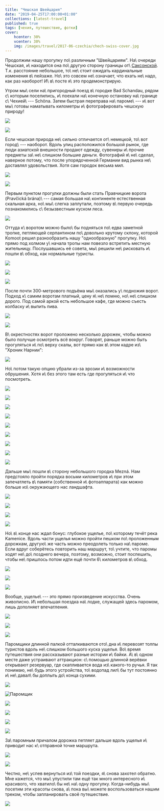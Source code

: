 ```yaml
---
title: "Чешская Швейцария"
date: "2019-04-25T17:00:00+01:00"
collections: [latest-travel]
published: true
tags: [чехия, путешествие, фотки]
cover:
    hcenter: 30%
    vcenter: 30%
    img: /images/travel/2017-06-czechia/chech-swiss-cover.jpg
---
```


Продолжим нашу прогулку по\ различным "Швейцариям". На\ очереди Чешская, 
и\ находится она по\ другую сторону границы 
от\ [Саксонской](/post/saxon-switzerland-2017/). Т.к. расстояние 
небольшое, то\ не\ стоит ожидать кардинальные изменения в\ пейзаже. Но\ это 
совсем не\ означает, что ехать не\ надо, как раз наоборот! И\ в\ посте я\ это 
продемонстрирую.

<!--more-->

Утром мы\ сели на\ пригородный поезд в\ городке Bad Schandau, рядом с\ которым 
поселились, и\ поехали на\ конечную остановку на\ границе с\ Чехией\ --- Schöna. 
Затем быстрая переправа на\ пароме\ --- и\ вот мы\ готовы наматывать километры 
и\ фотографировать чешскую природу!

![](/images/travel/2017-06-czechia/chech-swiss-start-1.jpg)

![](/images/travel/2017-06-czechia/chech-swiss-start-2.jpg)

Если чешская природа не\ сильно отличается от\ немецкой, то\ вот город\ --- 
наоборот. Вдоль улиц расположился большой рынок, где люди азиатской внешности 
продают одежду, сувениры и\ прочие предметы за\ не\ слишком большие деньги. 
Фотографий я\ не\ сделал, наверное потому, что после упорядоченной Германии вид 
рынка не\ доставлял удовольствия. Хотя сам городок весьма мил.

![](/images/travel/2017-06-czechia/chech-swiss-city-1.jpg)

![](/images/travel/2017-06-czechia/chech-swiss-city-2.jpg)

Первым пунктом прогулки должны были стать Правчицкие ворота (Pravčická 
brána)\ --- самая большая на\ континенте естественная скальная арка, 
но\ мы\ слегка заплутали, поэтому в\ первую очередь познакомились 
с\ безызвестным куском леса. 

![](/images/travel/2017-06-czechia/chech-swiss-wrong-way.jpg)

Оттуда к\ воротом можно было\ бы подняться по\ едва заметной тропке, петляющей 
серпантином по\ довольно крутому склону, которой Komoot решил разнообразить нашу 
"однообразную" прогулку. Но\ прямо под холмом у\ начала тропы нам повезло 
встретить местную жительницу. Послушавшись её совета, мы\ решили не\ рисковать 
и\ пошли в\ обход, как нормальные туристы.

![](/images/travel/2017-06-czechia/chech-swiss-right-way-1.jpg)

![](/images/travel/2017-06-czechia/chech-swiss-right-way-2.jpg)

![](/images/travel/2017-06-czechia/chech-swiss-right-way-3.jpg)

После почти 300-метрового подъёма мы\ оказались у\ подножия ворот. Подход 
к\ самим воротам платный, цену я\ не\ помню, но\ не\ слишком дорого. Под 
самой аркой есть небольшое кафе, где можно съесть колбаску и\ выпить пива.

![](/images/travel/2017-06-czechia/chech-swiss-archway-1.jpg)

![](/images/travel/2017-06-czechia/chech-swiss-archway-2.jpg)

В\ окрестностях ворот проложено несколько дорожек, чтобы можно было получше 
осмотреть всё вокруг. Говорят, раньше можно быть прогуляться и\ по\ верху скалы, 
вот прямо как в\ этом кадре из\ "Хроник Нарнии":

![](/images/travel/2017-06-czechia/czech-swiss-narnia.jpg)

Но\ потом такую опцию убрали из-за эрозии и\ возможности обрушения. Хотя и\ без 
этого там есть где прогуляться и\ что посмотреть.

![](/images/travel/2017-06-czechia/chech-swiss-top-1.jpg)

![](/images/travel/2017-06-czechia/chech-swiss-top-2.jpg)

![](/images/travel/2017-06-czechia/chech-swiss-top-3.jpg)

![](/images/travel/2017-06-czechia/chech-swiss-top-4.jpg)

![](/images/travel/2017-06-czechia/chech-swiss-top-5.jpg)

![](/images/travel/2017-06-czechia/chech-swiss-top-6.jpg)

![](/images/travel/2017-06-czechia/chech-swiss-top-7.jpg)

![](/images/travel/2017-06-czechia/chech-swiss-top-8.jpg)

![](/images/travel/2017-06-czechia/chech-swiss-top-9.jpg)

Дальше мы\ пошли в\ сторону небольшого городка Mezná. Нам предстояло пройти 
порядка восьми километров и\ при этом запечатлеть в\ памяти (собственной 
и\ фотоаппарата) как можно больше из\ окружающего нас ландшафта.

![](/images/travel/2017-06-czechia/chech-swiss-walk-1.jpg)

![](/images/travel/2017-06-czechia/chech-swiss-walk-2.jpg)

![](/images/travel/2017-06-czechia/chech-swiss-walk-3.jpg)

![](/images/travel/2017-06-czechia/chech-swiss-walk-4.jpg)

Но\ в\ конце нас ждал бонус: глубокое ущелье, по\ которому течёт река Kamenice. 
Вдоль части ущелья можно пройти пешком по\ проложенным дорожкам, другую\ же 
часть можно преодолеть только на\ пароме. Если вдруг соберётесь повторить наш 
маршрут, то\ учтите, что паромы ходят не\ до\ позднего вечера, поэтому, 
возможно, стоит поспешить, чтобы не\ пришлось потом идти ещё почти 6\ километров 
в\ обход.

![](/images/travel/2017-06-czechia/chech-swiss-gorge-start-1.jpg)

![](/images/travel/2017-06-czechia/chech-swiss-gorge-start-2.jpg)

![](/images/travel/2017-06-czechia/chech-swiss-gorge-start-3.jpg)

Вообще, ущелье\ --- это прямо произведение искусства. Очень живописно. 
И\ небольшая поездка на\ лодке, служащей здесь паромом, лишь дополняет 
впечатления.

![](/images/travel/2017-06-czechia/chech-swiss-ferry-1.jpg)

![](/images/travel/2017-06-czechia/chech-swiss-ferry-2.jpg)

![](/images/travel/2017-06-czechia/chech-swiss-ferry-3.jpg)

Паромщики длинной палкой отталкиваются ото\ дна и\ перевозят толпы 
туристов вдоль не\ слишком большого куска ущелья. Во\ время путешествия они 
рассказывают разные истории и\ байки. А\ в\ одном месте даже устраивают 
аттракцион: с\ помощью длинной верёвки открывают резервуар, где скапливается 
вода из\ какого-то ручья. Я так понимаю, не\ будь этого устройства, то\ водопад 
лил\ бы тут постоянно и\ не\ давал\ бы доплыть до\ конца сухими.

![](/images/travel/2017-06-czechia/czech-swiss-waterfall.gif)

![Паромщик](/images/travel/2017-06-czechia/chech-swiss-ferryman.jpg)

![](/images/travel/2017-06-czechia/chech-swiss-ferry-5.jpg)

![](/images/travel/2017-06-czechia/chech-swiss-ferry-6.jpg)

![](/images/travel/2017-06-czechia/chech-swiss-ferry-7.jpg)

![](/images/travel/2017-06-czechia/chech-swiss-ferry-8.jpg)

За\ паромным причалом дорожка петляет дальше вдоль ущелья и\ приводит нас 
к\ отправной точке маршрута.

![](/images/travel/2017-06-czechia/chech-swiss-gorge-end-1.jpg)

![](/images/travel/2017-06-czechia/chech-swiss-gorge-end-2.jpg)

Честно, не\ успев вернуться из\ той поездки, я\ снова захотел обратно. Мне 
кажется, что мы\ упустили там ещё так много интересного и\ красивого, что 
хватило\ бы не\ на\ одну прогулку. Когда-нибудь мы\ посетим эти красоты снова, 
а\ пока вы\ можете воспользоваться нашим треком, чтобы запланировать своё 
путешествие.

![](iframe:https://www.komoot.de/tour/18249931/embed)
